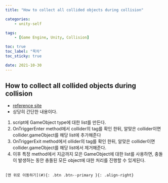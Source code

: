 ```yaml
---
title: "How to collect all collided objects during collision"

categories:
    - unity-self

tags:
    - [Game Engine, Unity, Collision]

toc: true
toc_label: "목차"
toc_sticky: true

date: 2021-10-30
---
```


## How to collect all collided objects during collision
- [reference site](https://answers.unity.com/questions/903780/how-do-i-get-list-of-all-objects-touching-during-a.html)
- 상당히 간단한 내용이다.
1. script에 GameObject type에 대한 list를 만든다.
2. OnTriggerEnter method에서 collider의 tag를 확인 한뒤, 알맞은 collider이면 collider.gameObject를 해당 list에 추가해준다
3. OnTriggerExit method에서 ollider의 tag를 확인 한뒤, 알맞은 collider이면 collider.gameObject를 해당 list에서 제거해준다.
4. 이후 특정 method에서 지금까지 모은 GameObject에 대한 list를 사용하면, 충돌이 발생하는 동안 충돌된 모든 object에 대한 처리를 진행할 수 있게된다. 


```

[맨 위로 이동하기](#){: .btn .btn--primary }{: .align-right}